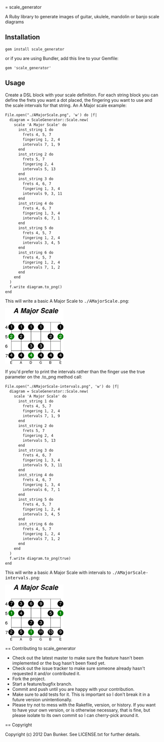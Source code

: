 = scale_generator

A Ruby library to generate images of guitar, ukulele, mandolin or banjo scale diagrams

Installation
---

    gem install scale_generator

or if you are using Bundler, add this line to your Gemfile:

    gem 'scale_generator'

Usage
---

Create a DSL block with your scale definition.  For each string block you can define the frets you want a dot placed, the fingering you want to use and the scale intervals for that string. An A Major scale example:

    File.open("./AMajorScale.png", 'w') do |f|
      diagram = ScaleGenerator::Scale.new(
        scale 'A Major Scale' do
          inst_string 1 do
            frets 4, 5, 7
            fingering 1, 2, 4
            intervals 7, 1, 9
          end
          inst_string 2 do
            frets 5, 7
            fingering 2, 4
            intervals 5, 13
          end
          inst_string 3 do
            frets 4, 6, 7
            fingering 1, 3, 4
            intervals 9, 3, 11
          end
          inst_string 4 do
            frets 4, 6, 7
            fingering 1, 3, 4
            intervals 6, 7, 1
          end
          inst_string 5 do
            frets 4, 5, 7
            fingering 1, 2, 4
            intervals 3, 4, 5
          end
          inst_string 6 do
            frets 4, 5, 7
            fingering 1, 2, 4
            intervals 7, 1, 2
          end
        end
      )
      f.write diagram.to_png()
    end

This will write a basic A Major Scale to <tt>./AMajorScale.png</tt>:

![A - Major](https://github.com/dlbunker/scale_generator/raw/master/examples/AMajorScale.png)

If you'd prefer to print the intervals rather than the finger use the true parameter on the .to_png method call:

	File.open("./AMajorScale-intervals.png", 'w') do |f|
	  diagram = ScaleGenerator::Scale.new(
	    scale 'A Major Scale' do
	      inst_string 1 do
	        frets 4, 5, 7
	        fingering 1, 2, 4
	        intervals 7, 1, 9
	      end
	      inst_string 2 do
	        frets 5, 7
	        fingering 2, 4
	        intervals 5, 13
	      end
	      inst_string 3 do
	        frets 4, 6, 7
	        fingering 1, 3, 4
	        intervals 9, 3, 11
	      end
	      inst_string 4 do
	        frets 4, 6, 7
	        fingering 1, 3, 4
	        intervals 6, 7, 1
	      end
	      inst_string 5 do
	        frets 4, 5, 7
	        fingering 1, 2, 4
	        intervals 3, 4, 5
	      end
	      inst_string 6 do
	        frets 4, 5, 7
	        fingering 1, 2, 4
	        intervals 7, 1, 2
	      end
	    end
	  )
	  f.write diagram.to_png(true)
	end

This will write a basic A Major Scale with intervals to <tt>./AMajorScale-intervals.png</tt>:

![A - Major](https://github.com/dlbunker/scale_generator/raw/master/examples/AMajorScale-intervals.png)

== Contributing to scale_generator
 
* Check out the latest master to make sure the feature hasn't been implemented or the bug hasn't been fixed yet.
* Check out the issue tracker to make sure someone already hasn't requested it and/or contributed it.
* Fork the project.
* Start a feature/bugfix branch.
* Commit and push until you are happy with your contribution.
* Make sure to add tests for it. This is important so I don't break it in a future version unintentionally.
* Please try not to mess with the Rakefile, version, or history. If you want to have your own version, or is otherwise necessary, that is fine, but please isolate to its own commit so I can cherry-pick around it.

== Copyright

Copyright (c) 2012 Dan Bunker. See LICENSE.txt for
further details.

